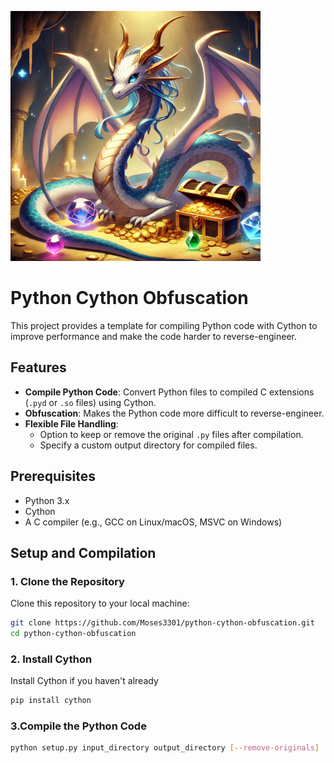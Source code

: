 ﻿![Dragon Guarding Treasure](images/dragon.png)

# Python Cython Obfuscation

This project provides a template for compiling Python code with Cython to improve performance and make the code harder to reverse-engineer.

## Features

- **Compile Python Code**: Convert Python files to compiled C extensions (`.pyd` or `.so` files) using Cython.
- **Obfuscation**: Makes the Python code more difficult to reverse-engineer.
- **Flexible File Handling**:
  - Option to keep or remove the original `.py` files after compilation.
  - Specify a custom output directory for compiled files.

## Prerequisites

- Python 3.x
- Cython
- A C compiler (e.g., GCC on Linux/macOS, MSVC on Windows)

## Setup and Compilation

### 1. Clone the Repository

Clone this repository to your local machine:

```bash
git clone https://github.com/Moses3301/python-cython-obfuscation.git
cd python-cython-obfuscation
```

### 2. Install Cython

Install Cython if you haven't already

```bash
pip install cython
```

### 3.Compile the Python Code

```bash
python setup.py input_directory output_directory [--remove-originals]
```
